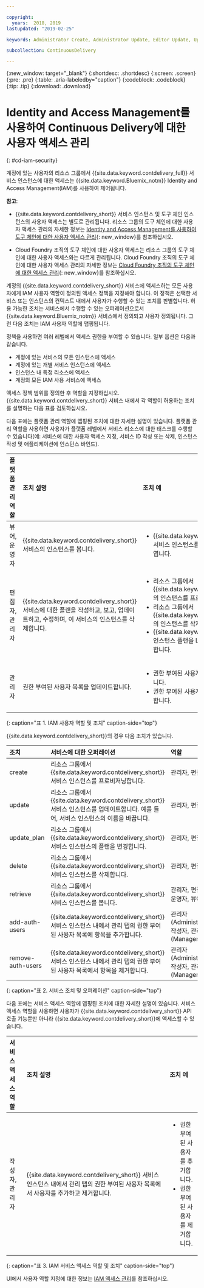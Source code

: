 ```yaml
---

copyright:
  years:  2018, 2019
lastupdated: "2019-02-25"

keywords: Administrator Create, Administrator Update, Editor Update, Update

subcollection: ContinuousDelivery

---
```


{:new_window: target="_blank"}
{:shortdesc: .shortdesc}
{:screen: .screen}
{:pre: .pre}
{:table: .aria-labeledby="caption"}
{:codeblock: .codeblock}
{:tip: .tip}
{:download: .download}


# Identity and Access Management를 사용하여 Continuous Delivery에 대한 사용자 액세스 관리
{: #cd-iam-security}

계정에 있는 사용자의 리소스 그룹에서 {{site.data.keyword.contdelivery_full}} 서비스 인스턴스에 대한 액세스는 {{site.data.keyword.Bluemix_notm}} Identity and Access Management(IAM)를 사용하여 제어됩니다. 

**참고**: 

* {{site.data.keyword.contdelivery_short}} 서비스 인스턴스 및 도구 체인 인스턴스의 사용자 액세스는 별도로 관리됩니다. 리소스 그룹의 도구 체인에 대한 사용자 액세스 관리의 자세한 정보는 [Identity and Access Management를 사용하여 도구 체인에 대한 사용자 액세스 관리](/docs/services/ContinuousDelivery?topic=ContinuousDelivery-toolchains-iam-security){: new_window}를 참조하십시오.

* Cloud Foundry 조직의 도구 체인에 대한 사용자 액세스는 리소스 그룹의 도구 체인에 대한 사용자 액세스와는 다르게 관리됩니다. Cloud Foundry 조직의 도구 체인에 대한 사용자 액세스 관리의 자세한 정보는 [Cloud Foundry 조직의 도구 체인에 대한 액세스 관리](/docs/services/ContinuousDelivery?topic=ContinuousDelivery-toolchains-using#managing_access_orgs){: new_window}를 참조하십시오.

계정의 {{site.data.keyword.contdelivery_short}} 서비스에 액세스하는 모든 사용자에게 IAM 사용자 역할이 정의된 액세스 정책을 지정해야 합니다. 이 정책은 선택한 서비스 또는 인스턴스의 컨텍스트 내에서 사용자가 수행할 수 있는 조치를 판별합니다. 허용 가능한 조치는 서비스에서 수행할 수 있는 오퍼레이션으로서 {{site.data.keyword.Bluemix_notm}} 서비스에서 정의되고 사용자 정의됩니다. 그런 다음 조치는 IAM 사용자 역할에 맵핑됩니다.

정책을 사용하면 여러 레벨에서 액세스 권한을 부여할 수 있습니다. 일부 옵션은 다음과 같습니다. 

* 계정에 있는 서비스의 모든 인스턴스에 액세스
* 계정에 있는 개별 서비스 인스턴스에 액세스
* 인스턴스 내 특정 리소스에 액세스
* 계정의 모든 IAM 사용 서비스에 액세스

액세스 정책 범위를 정의한 후 역할을 지정하십시오. {{site.data.keyword.contdelivery_short}} 서비스 내에서 각 역할이 허용하는 조치를 설명하는 다음 표를 검토하십시오.

다음 표에는 플랫폼 관리 역할에 맵핑된 조치에 대한 자세한 설명이 있습니다. 플랫폼 관리 역할을 사용하면 사용자가 플랫폼 레벨에서 서비스 리소스에 대한 태스크를 수행할 수 있습니다(예: 서비스에 대한 사용자 액세스 지정, 서비스 ID 작성 또는 삭제, 인스턴스 작성 및 애플리케이션에 인스턴스 바인드).

| 플랫폼 관리 역할 | 조치 설명 | 조치 예|
|:-----------------|:-----------------|:-----------------|
| 뷰어, 운영자 | {{site.data.keyword.contdelivery_short}} 서비스의 인스턴스를 봅니다. | <ul><li>{{site.data.keyword.contdelivery_short}} 서비스 인스턴스를 클릭하여 해당 대시보드를 엽니다.</li></ul>|
| 편집자, 관리자 | {{site.data.keyword.contdelivery_short}} 서비스에 대한 플랜을 작성하고, 보고, 업데이트하고, 수정하며, 이 서비스의 인스턴스를 삭제합니다. |<ul><li>리소스 그룹에서 {{site.data.keyword.contdelivery_short}}의 인스턴스를 프로비저닝합니다.</li><li>리소스 그룹에서 {{site.data.keyword.contdelivery_short}}의 인스턴스를 삭제합니다.</li><li>{{site.data.keyword.contdelivery_short}} 인스턴스 플랜을 Lite에서 프로페셔널로 변경합니다.</li></ul> |
| 관리자 | 권한 부여된 사용자 목록을 업데이트합니다.| <ul><li>권한 부여된 사용자 목록에 사용자를 추가합니다.</li><li>권한 부여된 사용자 목록에서 사용자를 제거합니다.</li></ul> |
{: caption="표 1. IAM 사용자 역할 및 조치" caption-side="top"}

 {{site.data.keyword.contdelivery_short}}의 경우 다음 조치가 있습니다.

| 조치 | 서비스에 대한 오퍼레이션 | 역할
|:-----------------|:-----------------|:--------------|
| create | 리소스 그룹에서 {{site.data.keyword.contdelivery_short}} 서비스 인스턴스를 프로비저닝합니다. | 관리자, 편집자 |
| update | 리소스 그룹에서 {{site.data.keyword.contdelivery_short}} 서비스 인스턴스를 업데이트합니다. 예를 들어, 서비스 인스턴스의 이름을 바꿉니다. | 관리자, 편집자 |
| update_plan | 리소스 그룹에서 {{site.data.keyword.contdelivery_short}} 서비스 인스턴스의 플랜을 변경합니다. | 관리자, 편집자 |
| delete | 리소스 그룹에서 {{site.data.keyword.contdelivery_short}} 서비스 인스턴스를 삭제합니다. | 관리자, 편집자 |
| retrieve | 리소스 그룹에서 {{site.data.keyword.contdelivery_short}} 서비스 인스턴스를 봅니다. | 관리자, 편집자, 운영자, 뷰어 |
| add-auth-users | {{site.data.keyword.contdelivery_short}} 서비스 인스턴스 내에서 관리 탭의 권한 부여된 사용자 목록에 항목을 추가합니다. | 관리자(Administrator), 작성자, 관리자(Manager) |
| remove-auth-users | {{site.data.keyword.contdelivery_short}} 서비스 인스턴스 내에서 관리 탭의 권한 부여된 사용자 목록에서 항목을 제거합니다. | 관리자(Administrator), 작성자, 관리자(Manager) |
{: caption="표 2. 서비스 조치 및 오퍼레이션" caption-side="top"}

다음 표에는 서비스 액세스 역할에 맵핑된 조치에 대한 자세한 설명이 있습니다. 서비스 액세스 역할을 사용하면 사용자가 {{site.data.keyword.contdelivery_short}} API 호출 기능뿐만 아니라 {{site.data.keyword.contdelivery_short}}에 액세스할 수 있습니다.

| 서비스 액세스 역할 | 조치 설명 | 조치 예|
|:-----------------|:-----------------|:-----------------|
| 작성자, 관리자 | {{site.data.keyword.contdelivery_short}} 서비스 인스턴스 내에서 관리 탭의 권한 부여된 사용자 목록에서 사용자를 추가하고 제거합니다. | <ul><li>권한 부여된 사용자를 추가합니다.</li><li>권한 부여된 사용자를 제거합니다.</li></ul>|
{: caption="표 3. IAM 서비스 액세스 역할 및 조치" caption-side="top"}

UI에서 사용자 역할 지정에 대한 정보는 [IAM 액세스 관리](/docs/iam?topic=iam-iammanidaccser)를 참조하십시오.

<!--This link is not live in production yet. Use https://console.bluemix.net/docs/iam/iamusermanage.html#iamusermanage until the link above is available in production.-->
